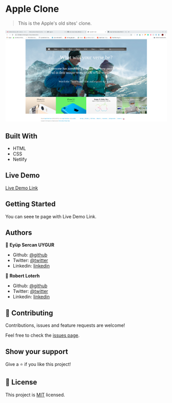 # Apple Clone

> This is the Apple's old sites' clone.

![img](./styles/assets/Screenshot.png)

## Built With

- HTML
- CSS
- Netlify

## Live Demo

[Live Demo Link](https://angry-minsky-6b4724.netlify.app/)


## Getting Started

You can seee te page with Live Demo Link.


## Authors

👤 **Eyüp Sercan UYGUR**

- Github: [@github](https://github.com/eypsrcnuygr)
- Twitter: [@twitter](https://twitter.com/eypsrcnuygr)
- Linkedin: [linkedin](https://www.linkedin.com/in/ey%C3%BCp-sercan-uygur-a55989a1/)

👤 **Robert Loterh**

- Github: [@github](https://github.com/rloterh)
- Twitter: [@twitter](https://twitter.com/RLoterh )
- Linkedin: [linkedin](https://www.linkedin.com/in/robert-loterh-30b265135/ )

## 🤝 Contributing

Contributions, issues and feature requests are welcome!

Feel free to check the [issues page](issues/).

## Show your support

Give a ⭐️ if you like this project!

## 📝 License

This project is [MIT](lic.url) licensed.
